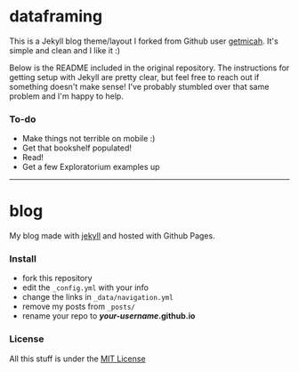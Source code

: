# dataframing

This is a Jekyll blog theme/layout I forked from Github user [getmicah](https://github.com/getmicah). It's simple and clean and I like it :)

Below is the README included in the original repository. The instructions for getting setup with Jekyll are pretty clear, but feel free to reach out if something doesn't make sense! I've probably stumbled over that same problem and I'm happy to help.

### To-do

- Make things not terrible on mobile :)
- Get that bookshelf populated!
- Read!
- Get a few Exploratorium examples up

---

# blog
My blog made with [jekyll](http://jekyllrb.com) and hosted with Github Pages.

### Install

* fork this repository
* edit the `_config.yml` with your info
* change the links in `_data/navigation.yml`
* remove my posts from `_posts/`
* rename your repo to ***your-username*.github.io**

### License
All this stuff is under the [MIT License](https://raw.githubusercontent.com/getmicah/getmicah.github.io/master/LICENSE)
